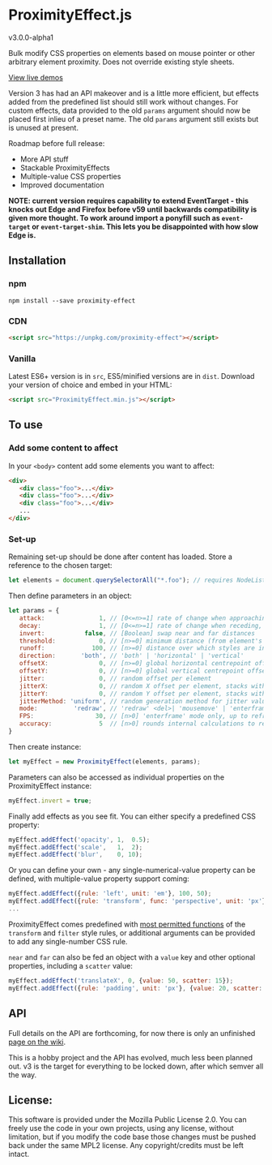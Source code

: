 # ProximityEffect.js

v3.0.0-alpha1

Bulk modify CSS properties on elements based on mouse pointer or other arbitrary element proximity. Does not override existing style sheets.

[View live demos](http://lab.adasha.com/proximity-effect)


Version 3 has had an API makeover and is a little more efficient, but effects added from the predefined list should still work without changes. For custom effects, data provided to the old `params` argument should now be placed first inlieu of a preset name. The old `params` argument still exists but is unused at present.

Roadmap before full release:
- More API stuff
- Stackable ProximityEffects
- Multiple-value CSS properties
- Improved documentation

**NOTE: current version requires capability to extend EventTarget - this knocks out Edge and Firefox before v59 until backwards compatibility is given more thought. To work around import a ponyfill such as `event-target` or `event-target-shim`. This lets you be disappointed with how slow Edge is.**

## Installation

### npm

```
npm install --save proximity-effect
```

### CDN
```html
<script src="https://unpkg.com/proximity-effect"></script>
```

### Vanilla
Latest ES6+ version is in `src`, ES5/minified versions are in `dist`. Download your version of choice and embed in your HTML:
```html
<script src="ProximityEffect.min.js"></script>
```

## To use


### Add some content to affect
In your `<body>` content add some elements you want to affect:
```html
<div>
   <div class="foo">...</div>
   <div class="foo">...</div>
   <div class="foo">...</div>
   ...
</div>
```

### Set-up
Remaining set-up should be done after content has loaded. Store a reference to the chosen target:
```javascript
let elements = document.querySelectorAll("*.foo"); // requires NodeList
```

Then define parameters in an object:
```javascript
let params = {
   attack:               1, // [0<=n>=1] rate of change when approaching, 1=full speed 0=no movement
   decay:                1, // [0<=n>=1] rate of change when receding, 1=full speed 0=no movement
   invert:           false, // [Boolean] swap near and far distances
   threshold:            0, // [n>=0] minimum distance (from element's mathematical centre) before effect starts
   runoff:             100, // [n>=0] distance over which styles are interpolated
   direction:       'both', // 'both' | 'horizontal' | 'vertical'
   offsetX:              0, // [n>=0] global horizontal centrepoint offset
   offsetY:              0, // [n>=0] global vertical centrepoint offset
   jitter:               0, // random offset per element
   jitterX:              0, // random X offset per element, stacks with jitter
   jitterY:              0, // random Y offset per element, stacks with jitter
   jitterMethod: 'uniform', // random generation method for jitter values
   mode:          'redraw', // 'redraw' <del>| 'mousemove' | 'enterframe'</del>
   FPS:                 30, // [n>0] 'enterframe' mode only, up to refresh rate
   accuracy:             5  // [n>0] rounds internal calculations to reduce CPU load
}
```

Then create instance:
```javascript
let myEffect = new ProximityEffect(elements, params);
```

Parameters can also be accessed as individual properties on the ProximityEffect instance:
```javascript
myEffect.invert = true;
```

Finally add effects as you see fit. You can either specify a predefined CSS property:

```javascript
myEffect.addEffect('opacity', 1,  0.5);
myEffect.addEffect('scale',   1,  2);
myEffect.addEffect('blur',    0, 10);
```

Or you can define your own - any single-numerical-value property can be defined, with multiple-value property support coming:

```javascript
myEffect.addEffect({rule: 'left', unit: 'em'}, 100, 50);
myEffect.addEffect({rule: 'transform', func: 'perspective', unit: 'px'},  100, 50);
...
```

ProximityEffect comes predefined with [most permitted functions](https://github.com/Adasha/proximity-effect/wiki/API-reference#supported-effects) of the `transform` and `filter` style rules, or additional arguments can be provided to add any single-number CSS rule.

`near` and `far` can also be fed an object with a `value` key and other optional properties, including a `scatter` value:

```javascript
myEffect.addEffect('translateX', 0, {value: 50, scatter: 15});
myEffect.addEffect({rule: 'padding', unit: 'px'}, {value: 20, scatter: 30}, {value: 100, scatter: 50});
```

## API
Full details on the API are forthcoming, for now there is only an unfinished [page on the wiki](https://github.com/Adasha/proximity-effect/wiki/API-reference).

This is a hobby project and the API has evolved, much less been planned out. v3 is the target for everything to be locked down, after which semver all the way.


## License:

This software is provided under the Mozilla Public License 2.0. You can freely use the code in your own projects, using any license, without limitation, but if you modify the code base those changes must be pushed back under the same MPL2 license. Any copyright/credits must be left intact.
